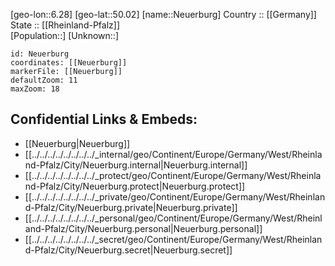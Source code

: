 ﻿---
location: [50.02,6.28] 
mapzoom: [7,12] 
mapmarker: city 
type: City
tags:
- geo/City


SpocWebEntityId: 32817
isDeleted: false
confidential: public

---
[geo-lon::6.28] 
[geo-lat::50.02] 
[name::Neuerburg] 
Country :: [[Germany]]  
State :: [[Rheinland-Pfalz]]  
[Population::] 
[Unknown::] 


```leaflet
id: Neuerburg
coordinates: [[Neuerburg]] 
markerFile: [[Neuerburg]] 
defaultZoom: 11 
maxZoom: 18
```


## Confidential Links & Embeds: 
- [[Neuerburg|Neuerburg]]  
- [[../../../../../../../../_internal/geo/Continent/Europe/Germany/West/Rheinland-Pfalz/City/Neuerburg.internal|Neuerburg.internal]] 
- [[../../../../../../../../_protect/geo/Continent/Europe/Germany/West/Rheinland-Pfalz/City/Neuerburg.protect|Neuerburg.protect]] 
- [[../../../../../../../../_private/geo/Continent/Europe/Germany/West/Rheinland-Pfalz/City/Neuerburg.private|Neuerburg.private]] 
- [[../../../../../../../../_personal/geo/Continent/Europe/Germany/West/Rheinland-Pfalz/City/Neuerburg.personal|Neuerburg.personal]] 
- [[../../../../../../../../_secret/geo/Continent/Europe/Germany/West/Rheinland-Pfalz/City/Neuerburg.secret|Neuerburg.secret]] 
